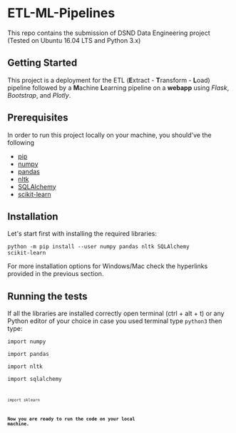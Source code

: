 # ETL-ML-Pipelines
This repo contains the submission of DSND Data Engineering project (Tested on Ubuntu 16.04 LTS and Python 3.x)

## Getting Started
This project is a deployment for the ETL (**E**xtract - **T**ransform - **L**oad) pipeline followed by a **M**achine 
**L**earning pipeline on a **webapp** using *Flask*, *Bootstrap*, and *Plotly*.

## Prerequisites
In order to run this project locally on your machine, you should've the following

- [pip](https://bit.ly/2x4hZQu)
- [numpy](https://scipy.org/install.html)
- [pandas](https://pandas.pydata.org/docs/getting_started/index.html#getting-started)
- [nltk](https://www.nltk.org/install.html)
- [SQLAlchemy](https://docs.sqlalchemy.org/en/13/intro.html#installation)
- [scikit-learn](https://scikit-learn.org/stable/install.html)

## Installation
Let's start first with installing the required libraries:

<code>python -m pip install --user numpy pandas nltk SQLAlchemy scikit-learn</code>

For more installation options for Windows/Mac check the hyperlinks provided in the previous section.

## Running the tests

If all the libraries are installed correctly open terminal (ctrl + alt + t) or any Python editor of your choice in case you used terminal type <code>python3</code>
then type:

<code>import numpy</code>

<code>import pandas</code>

<code>import nltk</code>

<code>import sqlalchemy<code>

<code>import sklearn</code>

**Now you are ready to run the code on your local machine.**
